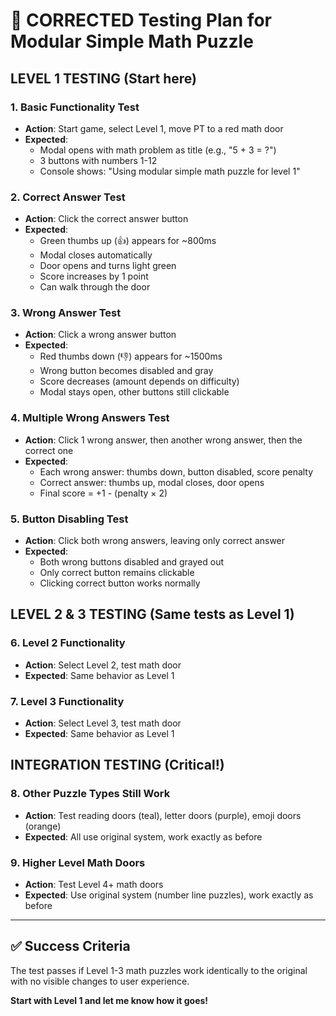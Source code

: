 # 🧪 CORRECTED Testing Plan for Modular Simple Math Puzzle

## **LEVEL 1 TESTING** (Start here)

### 1. **Basic Functionality Test**
- **Action**: Start game, select Level 1, move PT to a red math door
- **Expected**: 
  - Modal opens with math problem as title (e.g., "5 + 3 = ?")
  - 3 buttons with numbers 1-12
  - Console shows: "Using modular simple math puzzle for level 1"

### 2. **Correct Answer Test**
- **Action**: Click the correct answer button
- **Expected**: 
  - Green thumbs up (👍) appears for ~800ms
  - Modal closes automatically
  - Door opens and turns light green
  - Score increases by 1 point
  - Can walk through the door

### 3. **Wrong Answer Test**
- **Action**: Click a wrong answer button
- **Expected**:
  - Red thumbs down (👎) appears for ~1500ms
  - Wrong button becomes disabled and gray
  - Score decreases (amount depends on difficulty)
  - Modal stays open, other buttons still clickable

### 4. **Multiple Wrong Answers Test**
- **Action**: Click 1 wrong answer, then another wrong answer, then the correct one
- **Expected**:
  - Each wrong answer: thumbs down, button disabled, score penalty
  - Correct answer: thumbs up, modal closes, door opens
  - Final score = +1 - (penalty × 2)

### 5. **Button Disabling Test**
- **Action**: Click both wrong answers, leaving only correct answer
- **Expected**:
  - Both wrong buttons disabled and grayed out
  - Only correct button remains clickable
  - Clicking correct button works normally

## **LEVEL 2 & 3 TESTING** (Same tests as Level 1)

### 6. **Level 2 Functionality**
- **Action**: Select Level 2, test math door
- **Expected**: Same behavior as Level 1

### 7. **Level 3 Functionality**
- **Action**: Select Level 3, test math door  
- **Expected**: Same behavior as Level 1

## **INTEGRATION TESTING** (Critical!)

### 8. **Other Puzzle Types Still Work**
- **Action**: Test reading doors (teal), letter doors (purple), emoji doors (orange)
- **Expected**: All use original system, work exactly as before

### 9. **Higher Level Math Doors**
- **Action**: Test Level 4+ math doors
- **Expected**: Use original system (number line puzzles), work exactly as before

---

## ✅ Success Criteria

The test passes if Level 1-3 math puzzles work identically to the original with no visible changes to user experience.

**Start with Level 1 and let me know how it goes!**